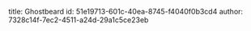 title: Ghostbeard
id: 51e19713-601c-40ea-8745-f4040f0b3cd4
author: 7328c14f-7ec2-4511-a24d-29a1c5ce23eb
